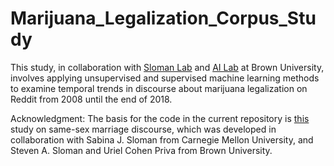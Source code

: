 # Marijuana_Legalization_Corpus_Study
This study, in collaboration with [Sloman Lab](https://sites.google.com/site/slomanlab/) and [AI Lab](https://brown.edu/Research/AI/people/carsten.html) at Brown University, involves applying unsupervised and supervised machine learning methods to examine temporal trends in discourse about marijuana legalization on Reddit from 2008 until the end of 2018.

Acknowledgment: The basis for the code in the current repository is [this](https://github.com/BabakHemmatian/Gay_Marriage_Corpus_Study]) study on same-sex marriage discourse, which was developed in collaboration with Sabina J. Sloman from Carnegie Mellon University, and Steven A. Sloman and Uriel Cohen Priva from Brown University.
